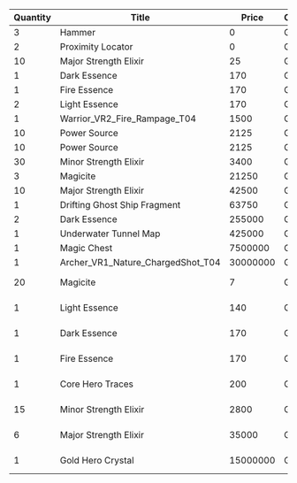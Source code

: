 | Quantity | Title | Price | Currency |  Requirement |
| -------- | ----- | ----- | -------- |  ----------- |
| 3 | Hammer | 0 | Gold |  |
| 2 | Proximity Locator | 0 | Gems |  |
| 10 | Major Strength Elixir | 25 | Gems |  |
| 1 | Dark Essence | 170 | Gems |  |
| 1 | Fire Essence | 170 | Gems |  |
| 2 | Light Essence | 170 | Gems |  |
| 1 | Warrior_VR2_Fire_Rampage_T04 | 1500 | Gems |  |
| 10 | Power Source | 2125 | Gold |  |
| 10 | Power Source | 2125 | Gold |  |
| 30 | Minor Strength Elixir | 3400 | Gold |  |
| 3 | Magicite | 21250 | Gold |  |
| 10 | Major Strength Elixir | 42500 | Gold |  |
| 1 | Drifting Ghost Ship Fragment | 63750 | Gold |  |
| 2 | Dark Essence | 255000 | Gold |  |
| 1 | Underwater Tunnel Map | 425000 | Gold |  |
| 1 | Magic Chest | 7500000 | Gold |  |
| 1 | Archer_VR1_Nature_ChargedShot_T04 | 30000000 | Gold |  |
| 20 | Magicite | 7 | Gems | VIP Pack 3 Required |
| 1 | Light Essence | 140 | Gems | VIP Pack 3 Required |
| 1 | Dark Essence | 170 | Gems | VIP Pack 3 Required |
| 1 | Fire Essence | 170 | Gems | VIP Pack 3 Required |
| 1 | Core Hero Traces | 200 | Gems | VIP Pack 3 Required |
| 15 | Minor Strength Elixir | 2800 | Gold | VIP Pack 3 Required |
| 6 | Major Strength Elixir | 35000 | Gold | VIP Pack 3 Required |
| 1 | Gold Hero Crystal | 15000000 | Gold | VIP Pack 3 Required |
